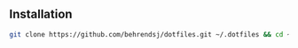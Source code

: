 Installation
------------

``` bash
git clone https://github.com/behrendsj/dotfiles.git ~/.dotfiles && cd ~/.dotfiles && sh bootstrap.sh
```

